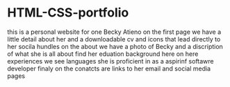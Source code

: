 # HTML-CSS-portfolio
this is a personal website for one Becky Atieno
on the first page we have a little detail about her and a downloadable cv and icons that lead directly to her socila hundles
on the about we have a photo of Becky and a discription of what she is all about find her eduation background here
on here experiences we see languages she is proficient in as a aspirinf softawre developer
finaly on the conatcts are links to her email and social media pages

